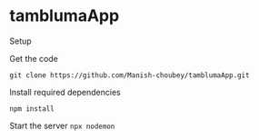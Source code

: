 # tamblumaApp

Setup


Get the code

`git clone https://github.com/Manish-choubey/tamblumaApp.git`

Install required dependencies

`npm install`


Start the server
`npx nodemon`



